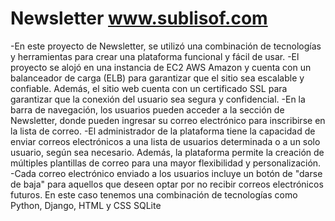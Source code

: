 # Newsletter  www.sublisof.com

-En este proyecto de Newsletter, se utilizó una combinación de tecnologías y herramientas para crear una plataforma funcional y fácil de usar. 
-El proyecto se alojó en una instancia de EC2 AWS Amazon y cuenta con un balanceador de carga (ELB) para garantizar que el sitio sea escalable y confiable. Además,
el sitio web cuenta con un certificado SSL para garantizar que la conexión del usuario sea segura y confidencial.
-En la barra de navegación, los usuarios pueden acceder a la sección de Newsletter, donde pueden ingresar su correo electrónico para inscribirse en la lista de correo. 
-El administrador de la plataforma tiene la capacidad de enviar correos electrónicos a una lista de usuarios determinada o a un solo usuario, según sea necesario. Además, 
la plataforma permite la creación de múltiples plantillas de correo para una mayor flexibilidad y personalización.
-Cada correo electrónico enviado a los usuarios incluye un botón de "darse de baja" para aquellos que deseen optar por no recibir correos electrónicos futuros.
En este caso tenemos una combinación de tecnologías como Python, Django, HTML y CSS  SQLite
